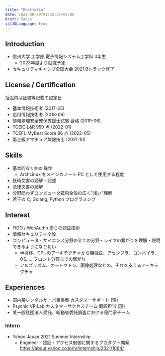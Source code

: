 ```yaml
---
title: "Portfolio"
date: 2022-08-29T01:33:37+09:00
draft: false
isCJKLanguage: true
---
```


## Introduction

* 信州大学 工学部 電子情報システム工学科 4年生
  * 2023年度より就職予定
* セキュリティキャンプ全国大会 2021 Bトラック修了

## License / Certification
括弧内は証書等記載の認定日

* 基本情報技術者 (2017-05)
* 応用情報技術者 (2018-06)
* 情報処理安全確保支援士試験 合格 (2019-06)
* TOEIC L&R 950 点 (2022-01)
* TOEFL MyBest Score 86 点 (2022-05)
* 第三級アマチュア無線技士 (2021-10)

## Skills
* 基本的な Linux 操作
  * ArchLinux をメインのノート PC として使用する程度
* 技術文書の読解・記述
* 法律文書の読解
* 分野問わずコンピュータ技術全般の広く"浅い"理解
* 若干の C, Golang, Python プログラミング

## Interest
* FIDO / WebAuthn 周りの認証技術
* 情報セキュリティ全般
* コンピュータ・サイエンス分野の全ての分野・レイヤの繋がりを理解・説明できるようになりたい
  * 半導体、CPUのアーキテクチャから機械語、アセンブラ、コンパイラ、OS……フロント分野までの繋がり
  * アルゴリズム、オートマトン、画像処理などの、それを支えるアーキテクチャ

## Experiences

* 国内某レンタルサーバ事業者 カスタマーサポート (現)
* Psychic VR Lab カスタマーサクセスチーム 翻訳担当 (現)
* 某一般社団法人受託、総務省委託調査における専門家チーム

### Intern
* Yahoo Japan 2021 Summer Internship
  * Engineer - 認証・アクセス制御に関するプロダクト開発
  https://about.yahoo.co.jp/hr/internship/2021/1064/

